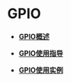 # GPIO<a name="ZH-CN_TOPIC_0000001053138311"></a>

-   **[GPIO概述](GPIO概述.md)**  

-   **[GPIO使用指导](GPIO使用指导.md)**  

-   **[GPIO使用实例](GPIO使用实例.md)**  


